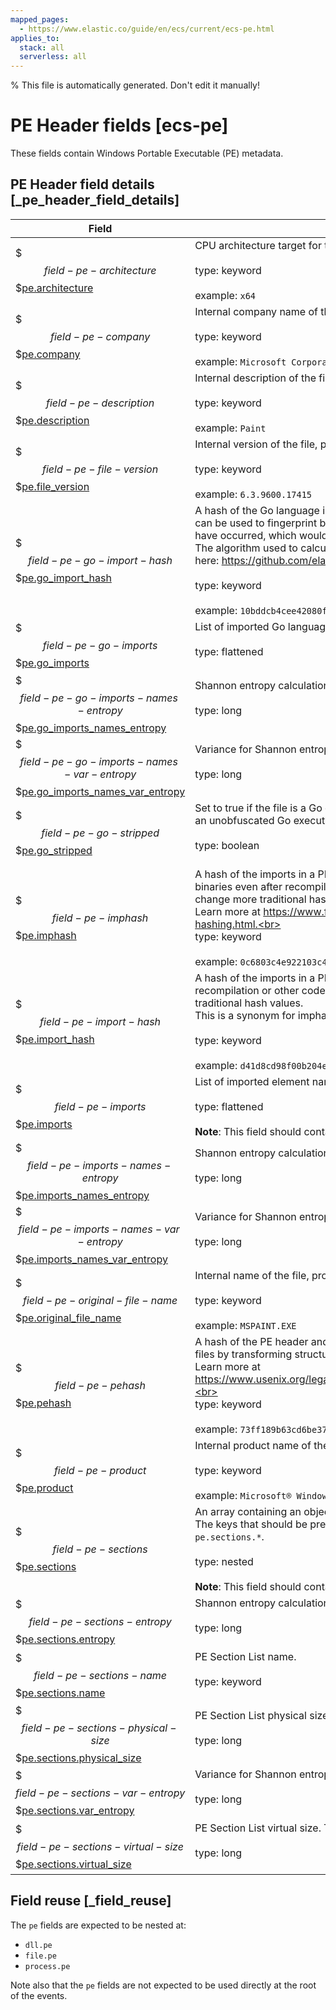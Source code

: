 ```yaml
---
mapped_pages:
  - https://www.elastic.co/guide/en/ecs/current/ecs-pe.html
applies_to:
  stack: all
  serverless: all
---
```


% This file is automatically generated. Don't edit it manually!

# PE Header fields [ecs-pe]

These fields contain Windows Portable Executable (PE) metadata.

## PE Header field details [_pe_header_field_details]

| Field | Description | Level |
| --- | --- | --- |
| $$$field-pe-architecture$$$[pe.architecture](#field-pe-architecture) |CPU architecture target for the file.<br><br>type: keyword<br><br>example: `x64`<br>| extended |
| $$$field-pe-company$$$[pe.company](#field-pe-company) |Internal company name of the file, provided at compile-time.<br><br>type: keyword<br><br>example: `Microsoft Corporation`<br>| extended |
| $$$field-pe-description$$$[pe.description](#field-pe-description) |Internal description of the file, provided at compile-time.<br><br>type: keyword<br><br>example: `Paint`<br>| extended |
| $$$field-pe-file-version$$$[pe.file_version](#field-pe-file-version) |Internal version of the file, provided at compile-time.<br><br>type: keyword<br><br>example: `6.3.9600.17415`<br>| extended |
| $$$field-pe-go-import-hash$$$[pe.go_import_hash](#field-pe-go-import-hash) |A hash of the Go language imports in a PE file excluding standard library imports. An import hash can be used to fingerprint binaries even after recompilation or other code-level transformations have occurred, which would change more traditional hash values.<br>The algorithm used to calculate the Go symbol hash and a reference implementation are available here: https://github.com/elastic/toutoumomoma<br><br>type: keyword<br><br>example: `10bddcb4cee42080f76c88d9ff964491`<br>| extended |
| $$$field-pe-go-imports$$$[pe.go_imports](#field-pe-go-imports) |List of imported Go language element names and types.<br><br>type: flattened<br><br>| extended |
| $$$field-pe-go-imports-names-entropy$$$[pe.go_imports_names_entropy](#field-pe-go-imports-names-entropy) |Shannon entropy calculation from the list of Go imports.<br><br>type: long<br><br>| extended |
| $$$field-pe-go-imports-names-var-entropy$$$[pe.go_imports_names_var_entropy](#field-pe-go-imports-names-var-entropy) |Variance for Shannon entropy calculation from the list of Go imports.<br><br>type: long<br><br>| extended |
| $$$field-pe-go-stripped$$$[pe.go_stripped](#field-pe-go-stripped) |Set to true if the file is a Go executable that has had its symbols stripped or obfuscated and false if an unobfuscated Go executable.<br><br>type: boolean<br><br>| extended |
| $$$field-pe-imphash$$$[pe.imphash](#field-pe-imphash) |A hash of the imports in a PE file. An imphash -- or import hash -- can be used to fingerprint binaries even after recompilation or other code-level transformations have occurred, which would change more traditional hash values.<br>Learn more at https://www.fireeye.com/blog/threat-research/2014/01/tracking-malware-import-hashing.html.<br><br>type: keyword<br><br>example: `0c6803c4e922103c4dca5963aad36ddf`<br>| extended |
| $$$field-pe-import-hash$$$[pe.import_hash](#field-pe-import-hash) |A hash of the imports in a PE file. An import hash can be used to fingerprint binaries even after recompilation or other code-level transformations have occurred, which would change more traditional hash values.<br>This is a synonym for imphash.<br><br>type: keyword<br><br>example: `d41d8cd98f00b204e9800998ecf8427e`<br>| extended |
| $$$field-pe-imports$$$[pe.imports](#field-pe-imports) |List of imported element names and types.<br><br>type: flattened<br><br>**Note**: This field should contain an array of values.<br>| extended |
| $$$field-pe-imports-names-entropy$$$[pe.imports_names_entropy](#field-pe-imports-names-entropy) |Shannon entropy calculation from the list of imported element names and types.<br><br>type: long<br><br>| extended |
| $$$field-pe-imports-names-var-entropy$$$[pe.imports_names_var_entropy](#field-pe-imports-names-var-entropy) |Variance for Shannon entropy calculation from the list of imported element names and types.<br><br>type: long<br><br>| extended |
| $$$field-pe-original-file-name$$$[pe.original_file_name](#field-pe-original-file-name) |Internal name of the file, provided at compile-time.<br><br>type: keyword<br><br>example: `MSPAINT.EXE`<br>| extended |
| $$$field-pe-pehash$$$[pe.pehash](#field-pe-pehash) |A hash of the PE header and data from one or more PE sections. An pehash can be used to cluster files by transforming structural information about a file into a hash value.<br>Learn more at https://www.usenix.org/legacy/events/leet09/tech/full_papers/wicherski/wicherski_html/index.html.<br><br>type: keyword<br><br>example: `73ff189b63cd6be375a7ff25179a38d347651975`<br>| extended |
| $$$field-pe-product$$$[pe.product](#field-pe-product) |Internal product name of the file, provided at compile-time.<br><br>type: keyword<br><br>example: `Microsoft® Windows® Operating System`<br>| extended |
| $$$field-pe-sections$$$[pe.sections](#field-pe-sections) |An array containing an object for each section of the PE file.<br>The keys that should be present in these objects are defined by sub-fields underneath `pe.sections.*`.<br><br>type: nested<br><br>**Note**: This field should contain an array of values.<br>| extended |
| $$$field-pe-sections-entropy$$$[pe.sections.entropy](#field-pe-sections-entropy) |Shannon entropy calculation from the section.<br><br>type: long<br><br>| extended |
| $$$field-pe-sections-name$$$[pe.sections.name](#field-pe-sections-name) |PE Section List name.<br><br>type: keyword<br><br>| extended |
| $$$field-pe-sections-physical-size$$$[pe.sections.physical_size](#field-pe-sections-physical-size) |PE Section List physical size.<br><br>type: long<br><br>| extended |
| $$$field-pe-sections-var-entropy$$$[pe.sections.var_entropy](#field-pe-sections-var-entropy) |Variance for Shannon entropy calculation from the section.<br><br>type: long<br><br>| extended |
| $$$field-pe-sections-virtual-size$$$[pe.sections.virtual_size](#field-pe-sections-virtual-size) |PE Section List virtual size. This is always the same as `physical_size`.<br><br>type: long<br><br>| extended |

## Field reuse [_field_reuse]

The `pe` fields are expected to be nested at:

* `dll.pe`
* `file.pe`
* `process.pe`

Note also that the `pe` fields are not expected to be used directly at the root of the events.
